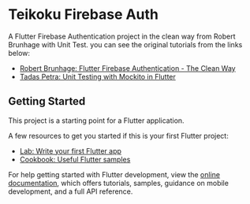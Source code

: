 # Teikoku Firebase Auth

A Flutter Firebase Authentication project in the clean way from Robert Brunhage with Unit Test.
you can see the original tutorials from the links below:
- [Robert Brunhage: Flutter Firebase Authentication - The Clean Way](https://youtu.be/oJ5Vrya3wCQ)
- [Tadas Petra: Unit Testing with Mockito in Flutter](https://youtu.be/4d6hEaUVvuU)

## Getting Started

This project is a starting point for a Flutter application.

A few resources to get you started if this is your first Flutter project:

- [Lab: Write your first Flutter app](https://docs.flutter.dev/get-started/codelab)
- [Cookbook: Useful Flutter samples](https://docs.flutter.dev/cookbook)

For help getting started with Flutter development, view the
[online documentation](https://docs.flutter.dev/), which offers tutorials,
samples, guidance on mobile development, and a full API reference.
